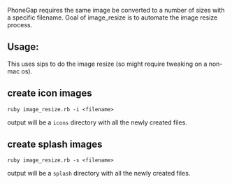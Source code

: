 PhoneGap requires the same image be converted to a number of sizes with a specific filename.  Goal of image_resize is to automate the image resize process. 

Usage:
------
This uses sips to do the image resize (so might require tweaking on a non-mac os).

create icon images
--------------------
```
ruby image_resize.rb -i <filename>
```

output will be a ```icons``` directory with all the newly created files.

create splash images
--------------------
```
ruby image_resize.rb -s <filename>
```

output will be a ```splash``` directory with all the newly created files.